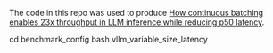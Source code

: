 The code in this repo was used to produce [How continuous batching enables 23x throughput in LLM inference while reducing p50 latency](http://anyscale.com/blog/continuous-batching-llm-inference).

cd benchmark_config
bash vllm_variable_size_latency
